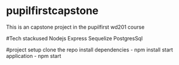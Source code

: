 # pupilfirstcapstone

This is an capstone project in the pupilfirst wd201 course

#Tech stackused
Nodejs
Express
Sequelize
PostgresSql

#project setup
clone the repo
install dependencies - npm install
start application -  npm start
